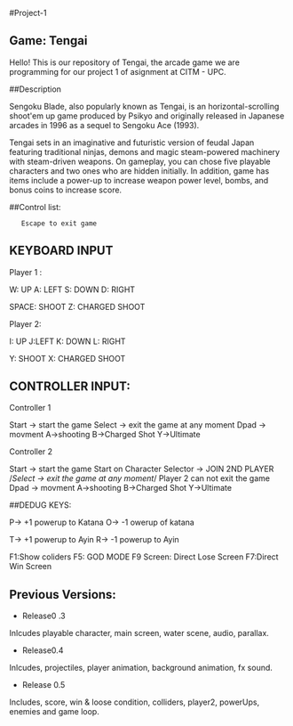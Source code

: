 #Project-1




## Game: Tengai

  Hello! This is our repository of Tengai, the arcade game we are programming for our project 1 of asignment at CITM - UPC.


##Description

Sengoku Blade, also popularly known as Tengai, is an horizontal-scrolling shoot'em up game produced by Psikyo and originally released in Japanese arcades in 1996 as a sequel to Sengoku Ace (1993).

Tengai sets in an imaginative and futuristic version of feudal Japan featuring traditional ninjas, demons and magic steam-powered machinery with steam-driven weapons. On gameplay, you can chose five playable characters and two ones who are hidden initially. In addition, game has items include a power-up to increase weapon power level, bombs, and bonus coins to increase score.


##Control list:


       Escape to exit game
 
      
  
  ## KEYBOARD INPUT

Player 1 :

W: UP
A: LEFT
S: DOWN
D: RIGHT


SPACE: SHOOT
Z: CHARGED SHOOT




Player 2: 

I: UP
J:LEFT
K: DOWN
L: RIGHT


Y: SHOOT
X: CHARGED SHOOT




## CONTROLLER INPUT:


Controller 1 


Start -> start the game
Select -> exit the game at any moment
Dpad -> movment
A->shooting
B->Charged Shot
Y->Ultimate


Controller 2

Start -> start the game
Start on Character Selector -> JOIN 2ND PLAYER
/*Select -> exit the game at any moment*/ Player 2 can not exit the game
Dpad -> movment
A->shooting
B->Charged Shot
Y->Ultimate



##DEDUG KEYS:

P-> +1 powerup to Katana
O-> -1 owerup of katana

T-> +1 powerup to Ayin
R-> -1 powerup to Ayin

F1:Show coliders
F5: GOD MODE
F9 Screen: Direct Lose Screen
F7:Direct Win Screen




## Previous Versions:

* Release0 .3

 Inlcudes playable character, main screen,  water scene, 
audio, parallax.

* Release0.4

 Inlcudes,  projectiles, player animation, background animation, fx sound.

* Release 0.5

 Includes, score, win & loose condition, colliders, player2, powerUps, enemies and game loop.

